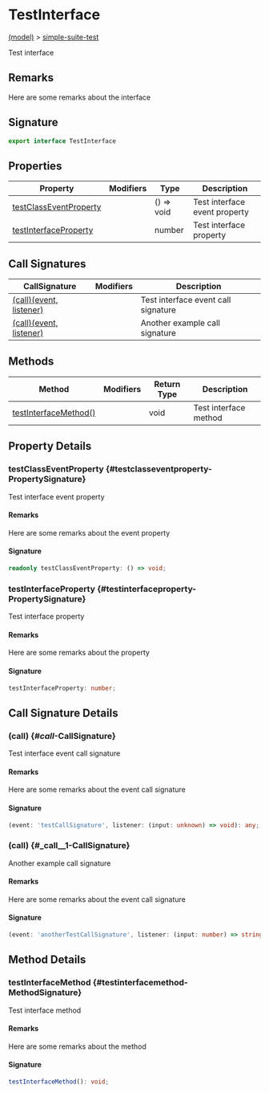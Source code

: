 
# TestInterface

[(model)](./index) &gt; [simple-suite-test](./simple-suite-test)

Test interface

## Remarks

Here are some remarks about the interface

## Signature

```typescript
export interface TestInterface 
```

## Properties

|  Property | Modifiers | Type | Description |
|  --- | --- | --- | --- |
|  [testClassEventProperty](./simple-suite-test/testinterface-interface#testclasseventproperty-PropertySignature) |  | () =&gt; void | Test interface event property |
|  [testInterfaceProperty](./simple-suite-test/testinterface-interface#testinterfaceproperty-PropertySignature) |  | number | Test interface property |

## Call Signatures

|  CallSignature | Modifiers | Description |
|  --- | --- | --- |
|  [(call)(event, listener)](./simple-suite-test/testinterface-interface#_call_-CallSignature) |  | Test interface event call signature |
|  [(call)(event, listener)](./simple-suite-test/testinterface-interface#_call__1-CallSignature) |  | Another example call signature |

## Methods

|  Method | Modifiers | Return Type | Description |
|  --- | --- | --- | --- |
|  [testInterfaceMethod()](./simple-suite-test/testinterface-interface#testinterfacemethod-MethodSignature) |  | void | Test interface method |

## Property Details

### testClassEventProperty {#testclasseventproperty-PropertySignature}

Test interface event property

#### Remarks

Here are some remarks about the event property

#### Signature

```typescript
readonly testClassEventProperty: () => void;
```

### testInterfaceProperty {#testinterfaceproperty-PropertySignature}

Test interface property

#### Remarks

Here are some remarks about the property

#### Signature

```typescript
testInterfaceProperty: number;
```

## Call Signature Details

### (call) {#_call_-CallSignature}

Test interface event call signature

#### Remarks

Here are some remarks about the event call signature

#### Signature

```typescript
(event: 'testCallSignature', listener: (input: unknown) => void): any;
```

### (call) {#_call__1-CallSignature}

Another example call signature

#### Remarks

Here are some remarks about the event call signature

#### Signature

```typescript
(event: 'anotherTestCallSignature', listener: (input: number) => string): number;
```

## Method Details

### testInterfaceMethod {#testinterfacemethod-MethodSignature}

Test interface method

#### Remarks

Here are some remarks about the method

#### Signature

```typescript
testInterfaceMethod(): void;
```
